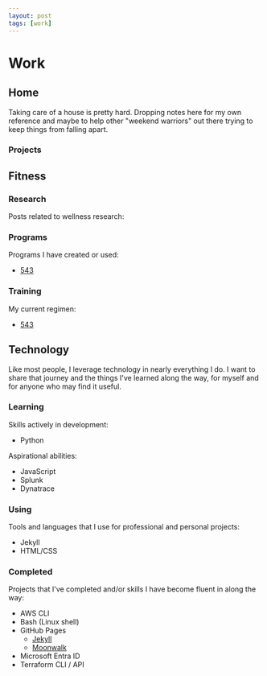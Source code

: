 ```yaml
---
layout: post
tags: [work]
---
```


# Work

## Home

Taking care of a house is pretty hard. Dropping notes here for my own reference and maybe to help other "weekend warriors" out there trying to keep things from falling apart.

### Projects



## Fitness

### Research

Posts related to wellness research:

### Programs

Programs I have created or used:

- [543](./2024-03-16-543.md)

### Training

My current regimen:

- [543](./2024-03-16-543.md)

## Technology

Like most people, I leverage technology in nearly everything I do. I want to share that journey and the things I've learned along the way, for myself and for anyone who may find it useful.

### Learning

Skills actively in development:

- Python

Aspirational abilities:

- JavaScript
- Splunk
- Dynatrace

### Using

Tools and languages that I use for professional and personal projects:

- Jekyll
- HTML/CSS

### Completed

Projects that I've completed and/or skills I have become fluent in along the way:

- AWS CLI
- Bash (Linux shell)
- GitHub Pages
  - [Jekyll](./2024-03-10-jekyll-setup.md)
  - [Moonwalk](./2024-03-16-moonwalk-guide.md)
- Microsoft Entra ID
- Terraform CLI / API
